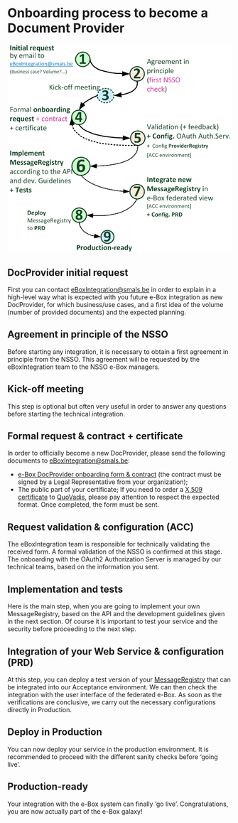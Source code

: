 # Onboarding process to become a Document Provider
![Diagram: DocProvider onboarding process](../media/docProviderOnboardingProcess.png)

## DocProvider initial request
First you can contact [eBoxIntegration@smals.be](mailto:eBoxIntegration@smals.be) in order to explain in a high-level way what is expected with you future e-Box integration as new DocProvider, for which business/use cases, and a first idea of the volume (number of provided documents) and the expected planning. 

## Agreement in principle of the NSSO
Before starting any integration, it is necessary to obtain a first agreement in principle from the NSSO. This agreement will be requested by the eBoxIntegration team to the NSSO e-Box managers.

## Kick-off meeting
This step is optional but often very useful in order to answer any questions before starting the technical integration.

## Formal request & contract + certificate
In order to officially become a new DocProvider, please send the following documents to [eBoxIntegration@smals.be](mailto:eBoxIntegration@smals.be):
- [e-Box DocProvider onboarding form & contract](https://info.eboxenterprise.be/fr/documents/word/e-Box_DocProvider_onboarding_form.docx) (the contract must be signed by a Legal Representative from your organization);
- The public part of your certificate;
If you need to order a [X.509 certificate](../common/x509_certificate.md) to [QuoVadis](mailto:info.be@quovadisglobal.com), please pay attention to respect the expected format.
Once completed, the form must be sent.

## Request validation & configuration (ACC)
The eBoxIntegration team is responsible for technically validating the received form. A formal validation of the NSSO is confirmed at this stage. The onboarding with the OAuth2 Authorization Server is managed by our technical teams, based on the information you sent. 

## Implementation and tests 
Here is the main step, when you are going to implement your own MessageRegistry, based on the API and the development guidelines given in the next section. Of course it is important to test your service and the security before proceeding to the next step.

## Integration of your Web Service & configuration (PRD)
At this step, you can deploy a test version of your [MessageRegistry](document_provider.md#MessageRegistryService) that can be integrated into our Acceptance environment. We can then check the integration with the user interface of the federated e-Box. As soon as the verifications are conclusive, we carry out the necessary configurations directly in Production.

## Deploy in Production
You can now deploy your service in the production environment. It is recommended to proceed with the different sanity checks before ‘going live’.

## Production-ready
Your integration with the e-Box system can finally ‘go live’. Congratulations, you are now actually part of the e-Box galaxy!
